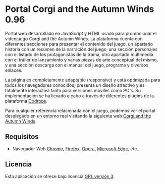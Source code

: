 Portal Corgi and the Autumn Winds 0.96
=========================================

Portal web desarrollado en JavaScript y HTML usado para promocionar el videojuego Corgi and the Autumn Winds.
La plataforma cuenta con diferentes secciones para presentar el contenido del juego, un apartado historia con
un resumen de la narración del juego, una sección personajes con el listado de los protagonistas de la trama,
otro apartado multimedia con el tráiler de lanzamiento y varias piezas de arte conceptual del mismo, y una sección
descarga con el manual del juego, programa y diversos enlaces.

La página es completamente adaptable (responsive) y está optimizada para todos los navegadores conocidos, presenta
un diseño atractivo y es totalmente interactiva tanto para versiones móviles como PC's. Su implementación se ha 
llevado a cabo a través de diferentes plugins de la plataforma [Codrops].

Para cualquier referencia relacionada con el juego, podemos ver el portal desplegado en un entorno real visitando 
la siguiente web [Corgi and the Autumn Winds].

## Requisitos
- Navegador Web [Chrome], [Firefox], [Opera], [Microsoft Edge], etc..

## Licencia
Esta aplicación se ofrece bajo licencia [GPL versión 3].

[Chrome]: https://www.google.es/chrome/browser/desktop/index.html
[Firefox]: https://www.mozilla.org/es-ES/firefox/new/
[Opera]: http://www.opera.com/es
[Microsoft Edge]: https://www.microsoft.com/es-es/windows/microsoft-edge
[Codrops]: https://tympanus.net/codrops/
[Corgi and the Autumn Winds]: http://corgi-and-the-autumn-winds.esy.es/
[GPL versión 3]: https://www.gnu.org/licenses/gpl-3.0.en.html
